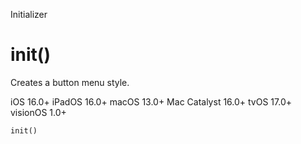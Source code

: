 Initializer

# init()

Creates a button menu style.

iOS 16.0+  iPadOS 16.0+  macOS 13.0+  Mac Catalyst 16.0+  tvOS 17.0+  visionOS
1.0+

    
    
    init()

